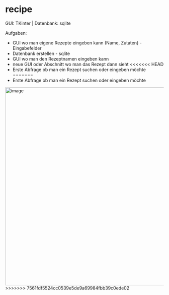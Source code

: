 # recipe

GUI: TKinter | Datenbank: sqlite

Aufgaben:
- GUI wo man eigene Rezepte eingeben kann (Name, Zutaten) - Eingabefelder
- Datenbank erstellen - sqlite
- GUI wo man den Rezeptnamen eingeben kann
- neue GUI oder Abschnitt wo man das Rezept dann sieht
<<<<<<< HEAD
- Erste Abfrage ob man ein Rezept suchen oder eingeben möchte
=======
- Erste Abfrage ob man ein Rezept suchen oder eingeben möchte

<img width="628" alt="image" src="https://user-images.githubusercontent.com/55692422/213668128-615f129f-3709-494b-bdb6-657b496e6d2f.png">
>>>>>>> 7561fdf5524cc0539e5de9a69984fbb39c0ede02
